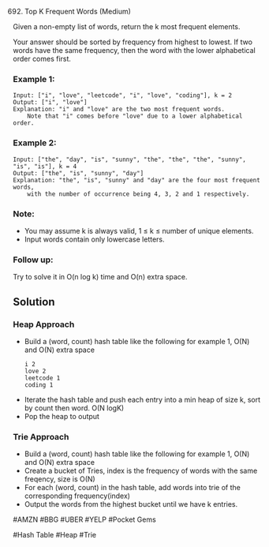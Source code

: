692. Top K Frequent Words (Medium)

Given a non-empty list of words, return the k most frequent elements.

Your answer should be sorted by frequency from highest to lowest. If two words have the same frequency, then the word with the lower alphabetical order comes first.

### Example 1:
```
Input: ["i", "love", "leetcode", "i", "love", "coding"], k = 2
Output: ["i", "love"]
Explanation: "i" and "love" are the two most frequent words.
    Note that "i" comes before "love" due to a lower alphabetical order.
```
### Example 2:
```
Input: ["the", "day", "is", "sunny", "the", "the", "the", "sunny", "is", "is"], k = 4
Output: ["the", "is", "sunny", "day"]
Explanation: "the", "is", "sunny" and "day" are the four most frequent words,
    with the number of occurrence being 4, 3, 2 and 1 respectively.
```
### Note:
- You may assume k is always valid, 1 ≤ k ≤ number of unique elements.
- Input words contain only lowercase letters.

### Follow up:
Try to solve it in O(n log k) time and O(n) extra space.

## Solution
### Heap Approach
- Build a (word, count) hash table like the following for example 1, O(N) and O(N) extra space
  ```
  i 2
  love 2
  leetcode 1
  coding 1
  ```
- Iterate the hash table and push each entry into a min heap of size k, sort by count then word. O(N logK)
- Pop the heap to output

### Trie Approach
- Build a (word, count) hash table like the following for example 1, O(N) and O(N) extra space
- Create a bucket of Tries, index is the frequency of words with the same freqency, size is O(N)
- For each (word, count) in the hash table, add words into trie of the corresponding frequency(index)
- Output the words from the highest bucket until we have k entries.

#AMZN #BBG #UBER #YELP #Pocket Gems

#Hash Table #Heap #Trie